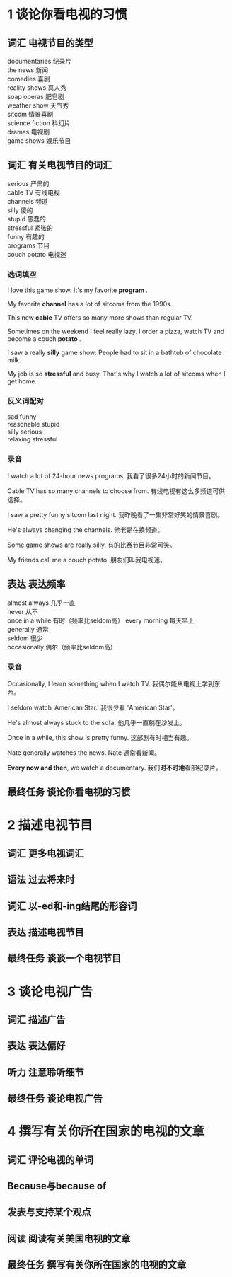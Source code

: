 # 1 谈论你看电视的习惯
## 词汇 电视节目的类型
documentaries 纪录片  
the news 新闻  
comedies 喜剧  
reality shows 真人秀  
soap operas 肥皂剧  
weather show 天气秀  
sitcom 情景喜剧  
science fiction 科幻片  
dramas 电视剧  
game shows 娱乐节目
## 词汇 有关电视节目的词汇
serious 严肃的  
cable TV 有线电视  
channels 频道  
silly 傻的  
stupid 愚蠢的  
stressful 紧张的  
funny 有趣的  
programs 节目  
couch potato 电视迷
### 选词填空
I love this game show. It's my favorite **program** .

My favorite **channel** has a lot of sitcoms from the 1990s.

This new **cable** TV offers so many more shows than regular TV.

Sometimes on the weekend I feel really lazy. I order a pizza, watch TV and become a couch **potato** .

I saw a really **silly** game show: People had to sit in a bathtub of chocolate milk.

My job is so **stressful** and busy. That's why I watch a lot of sitcoms when I get home.
### 反义词配对
sad funny  
reasonable stupid  
silly serious  
relaxing stressful
### 录音
I watch a lot of 24-hour news programs. 我看了很多24小时的新闻节目。

Cable TV has so many channels to choose from. 有线电视有这么多频道可供选择。

I saw a pretty funny sitcom last night. 我昨晚看了一集非常好笑的情景喜剧。

He's always changing the channels. 他老是在换频道。  

Some game shows are really silly. 有的比赛节目非常可笑。

My friends call me a couch potato. 朋友们叫我电视迷。
## 表达 表达频率
almost always 几乎一直  
never 从不  
once in a while 有时（频率比seldom高）
every morning 每天早上  
generally 通常  
seldom 很少  
occasionally 偶尔（频率比seldom高）
### 录音
Occasionally, I learn something when I watch TV. 我偶尔能从电视上学到东西。

I seldom watch 'American Star.' 我很少看 'American Star'。

He's almost always stuck to the sofa. 他几乎一直躺在沙发上。

Once in a while, this show is pretty funny. 这部剧有时相当有趣。

Nate generally watches the news. Nate 通常看新闻。

**Every now and then**, we watch a documentary. 我们**时不时地**看部纪录片。

## 最终任务 谈论你看电视的习惯
# 2 描述电视节目
## 词汇 更多电视词汇
## 语法 过去将来时
## 词汇 以-ed和-ing结尾的形容词
## 表达 描述电视节目
## 最终任务 谈谈一个电视节目
# 3 谈论电视广告
## 词汇 描述广告
## 表达 表达偏好
## 听力 注意聆听细节
## 最终任务 谈论电视广告
# 4 撰写有关你所在国家的电视的文章
## 词汇 评论电视的单词
## Because与because of
## 发表与支持某个观点
## 阅读 阅读有关美国电视的文章
## 最终任务 撰写有关你所在国家的电视的文章